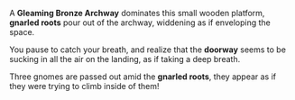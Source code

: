 A **Gleaming Bronze Archway** dominates this small wooden platform, **gnarled roots** pour out of the archway, widdening as if enveloping the space. 

You pause to catch your breath, and realize that the **doorway** seems to be sucking in all the air on the landing, as if taking a deep breath.

Three gnomes are passed out amid the **gnarled roots**, they appear as if they were trying to climb inside of them!